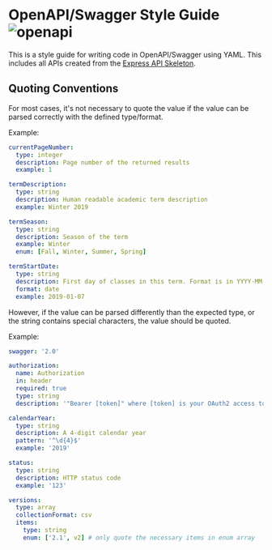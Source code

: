 # OpenAPI/Swagger Style Guide ![openapi](https://img.shields.io/badge/openapi-2.0-green.svg)

This is a style guide for writing code in OpenAPI/Swagger using YAML. This includes all APIs created from the
[Express API Skeleton](https://github.com/osu-mist/express-api-skeleton).

## Quoting Conventions

For most cases, it's not necessary to quote the value if the value can be parsed correctly with the defined type/format.

Example:

```yaml
currentPageNumber:
  type: integer
  description: Page number of the returned results
  example: 1

termDescription:
  type: string
  description: Human readable academic term description
  example: Winter 2019

termSeason:
  type: string
  description: Season of the term
  example: Winter
  enum: [Fall, Winter, Summer, Spring]

termStartDate:
  type: string
  description: First day of classes in this term. Format is in YYYY-MM-DD
  format: date
  example: 2019-01-07
```

However, if the value can be parsed differently than the expected type, or the string contains special characters, the value should be quoted.

Example:

```yaml
swagger: '2.0'

authorization:
  name: Authorization
  in: header
  required: true
  type: string
  description: '"Bearer [token]" where [token] is your OAuth2 access token'

calendarYear:
  type: string
  description: A 4-digit calendar year
  pattern: '^\d{4}$'
  example: '2019'

status:
  type: string
  description: HTTP status code
  example: '123'

versions:
  type: array
  collectionFormat: csv
  items:
    type: string
    enum: ['2.1', v2] # only quote the necessary items in enum array
```
